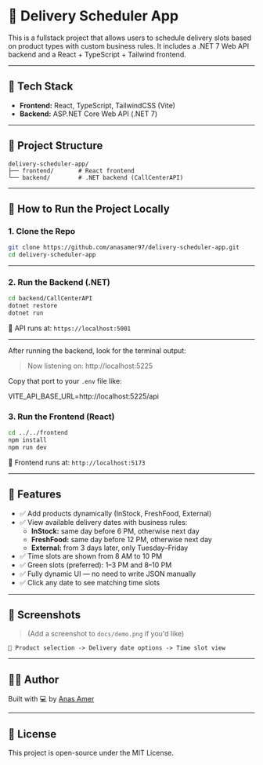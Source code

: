 # 🚚 Delivery Scheduler App

This is a fullstack project that allows users to schedule delivery slots based on product types with custom business rules. It includes a .NET 7 Web API backend and a React + TypeScript + Tailwind frontend.

---

## 🧩 Tech Stack

- **Frontend:** React, TypeScript, TailwindCSS (Vite)
- **Backend:** ASP.NET Core Web API (.NET 7)

---

## 📁 Project Structure

```
delivery-scheduler-app/
├── frontend/       # React frontend
└── backend/        # .NET backend (CallCenterAPI)
```

---

## 🚀 How to Run the Project Locally

### 1. Clone the Repo

```bash
git clone https://github.com/anasamer97/delivery-scheduler-app.git
cd delivery-scheduler-app
```

---

### 2. Run the Backend (.NET)

```bash
cd backend/CallCenterAPI
dotnet restore
dotnet run
```

📍 API runs at: `https://localhost:5001`

---


After running the backend, look for the terminal output:
> Now listening on: http://localhost:5225

Copy that port to your `.env` file like:

VITE_API_BASE_URL=http://localhost:5225/api

### 3. Run the Frontend (React)

```bash
cd ../../frontend
npm install
npm run dev
```

📍 Frontend runs at: `http://localhost:5173`

---

## 🧪 Features

- ✅ Add products dynamically (InStock, FreshFood, External)
- ✅ View available delivery dates with business rules:
  - **InStock:** same day before 6 PM, otherwise next day
  - **FreshFood:** same day before 12 PM, otherwise next day
  - **External:** from 3 days later, only Tuesday–Friday
- ✅ Time slots are shown from 8 AM to 10 PM
- ✅ Green slots (preferred): 1–3 PM and 8–10 PM
- ✅ Fully dynamic UI — no need to write JSON manually
- ✅ Click any date to see matching time slots

---

## 📸 Screenshots

> (Add a screenshot to `docs/demo.png` if you'd like)

```
📅 Product selection -> Delivery date options -> Time slot view
```

---





## 🧑‍💻 Author

Built with 💻 by [Anas Amer](https://github.com/anasamer97)

---

## 📜 License

This project is open-source under the MIT License.
